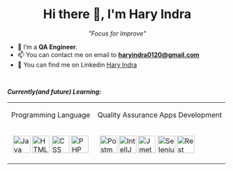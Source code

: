 <h1 align="center">Hi there 👋, I'm Hary Indra</h1>
<p align="center" style="font-style: italic;">"Focus for Improve"</p>

- 🌱 I’m a **QA Engineer**.
- 📫 You can contact me on email to **haryindra0120@gmail.com**
- 🏣 You can find me on Linkedin <a href="https://www.linkedin.com/in/hary-indra/">Hary Indra</a>

<br/>

_***Currently(and future) Learning:***_
<table>
  <tr>
    <td class="border_l border_r border_t border_b selected">
      <div class="wrap">
        <div style="margin: 10px 5px, font-weight: bold;">
          <p align="center">Programming Language</p>
        </div>
      </div>
    </td>
    <td class="border_l border_r border_t border_b selected">
      <div class="wrap">
        <div style="margin: 10px 5px, font-weight: bold;">
          <p align="center">Quality Assurance Apps Development</p>
        </div>
      </div>
    </td>
  </tr>
  
  <tr>
  <td class="border_l border_r border_t border_b selected">
    <div class="wrap">
      <div style="margin: 10px 5px;">
        <p align="left">
          <img src="https://cdn.icon-icons.com/icons2/2415/PNG/512/java_original_logo_icon_146458.png" alt="Java" width="40" height="40"/>
          <img src="https://upload.wikimedia.org/wikipedia/commons/thumb/6/61/HTML5_logo_and_wordmark.svg/512px-HTML5_logo_and_wordmark.svg.png" alt="HTML" width="40" height="40"/>
          <img src="https://cdn.worldvectorlogo.com/logos/css-3.svg" alt="CSS" width="40" height="40"/>
          <img src="https://upload.wikimedia.org/wikipedia/commons/thumb/c/c1/Php_logo.svg/2560px-Php_logo.svg.png" alt="PHP" width="40" height="40"/>
        </p>
      </div>
    </div>
  </td>
    <td class="border_l border_r border_t border_b selected">
    <div class="wrap">
      <div style="margin: 10px 5px;">
        <p align="left">
          <img src="https://logowik.com/content/uploads/images/postman-api-platform6643.logowik.com.webp" alt="Postman" width="40" height="40"/>
          <img src="https://encrypted-tbn0.gstatic.com/images?q=tbn:ANd9GcQZHQE89O5n7JuJZLQE3MCBysxZx3Y-JMiSGQ&s" alt="IntelIJ IDEA" width="40" height="40"/>
          <img src="https://upload.wikimedia.org/wikipedia/commons/2/22/Apache_JMeter.png" alt="Jmeter" width="40" height="40"/>
          <img src="https://upload.wikimedia.org/wikipedia/commons/d/d5/Selenium_Logo.png" alt="Selenium" width="40" height="40"/>
          <img src="https://media.licdn.com/dms/image/D4D12AQEeNNHq05k7MA/article-cover_image-shrink_720_1280/0/1687786979245?e=2147483647&v=beta&t=AVc2G-hvHNjTMklQtEt6qlby2l79Bf5dBBkUB5DBRe0" alt="Rest API" width="40" height="40"/>
        </p>
      </div>
    </div>
  </td>
  </tr>
</table>

